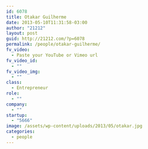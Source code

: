 ```yaml
---
id: 6078
title: Otakar Guilherme
date: 2013-05-10T11:31:58-03:00
author: "21212"
layout: post
guid: http://21212.com/?p=6078
permalink: /people/otakar-guilherme/
fv_video:
  - Paste your YouTube or Vimeo url
fv_video_id:
  - ""
fv_video_img:
  - ""
class:
  - Entrepreneur
role:
  - ""
company:
  - ""
startup:
  - "5666"
image: /assets/wp-content/uploads/2013/05/otakar.jpg
categories:
  - people
---
```

&nbsp;